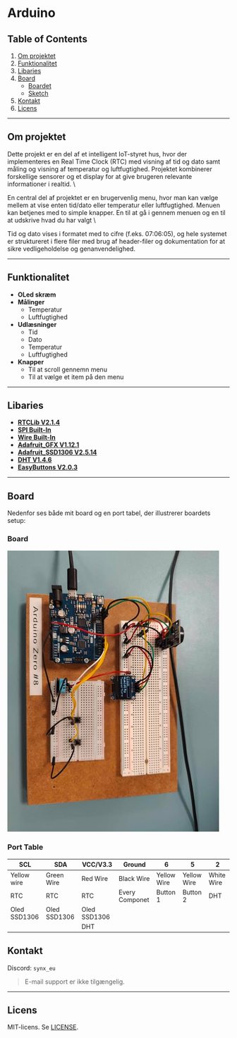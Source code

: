 
# Arduino

## Table of Contents
1. [Om projektet](#om-projektet)
2. [Funktionalitet](#funktionalitet)
3. [Libaries](#libaries)
4. [Board](#database)
   - [Boardet](#er-diagram)
   - [Sketch](#sketch)
8. [Kontakt](#kontakt)
10. [Licens](#licens)

---

## Om projektet

Dette projekt er en del af et intelligent IoT-styret hus, hvor der implementeres en Real Time Clock (RTC) med visning af tid og dato samt måling og visning af temperatur og luftfugtighed. Projektet kombinerer forskellige sensorer og et display for at give brugeren relevante informationer i realtid. \\

En central del af projektet er en brugervenlig menu, hvor man kan vælge mellem at vise enten tid/dato eller temperatur eller luftfugtighed. Menuen kan betjenes med to simple knapper. En til at gå i gennem menuen og en til at udskrive hvad du har valgt \\

Tid og dato vises i formatet med to cifre (f.eks. 07:06:05), og hele systemet er struktureret i flere filer med brug af header-filer og dokumentation for at sikre vedligeholdelse og genanvendelighed.

---

## Funktionalitet

- **OLed skræm**
- **Målinger**
    - Temperatur
    - Luftfugtighed
- **Udlæsninger**
    - Tid
    - Dato
    - Temperatur
    - Luftfugtighed
- **Knapper**
    - Til at scroll gennemn menu
    - Til at vælge et item på den menu

---

## Libaries

- [**RTCLib V2.1.4**](https://docs.arduino.cc/libraries/rtclib/#Compatibility)
- [**SPI Built-In**](https://docs.arduino.cc/language-reference/en/functions/communication/SPI/)
- [**Wire Built-In**](https://docs.arduino.cc/language-reference/en/functions/communication/wire/)
- [**Adafruit_GFX V1.12.1**](https://docs.arduino.cc/libraries/adafruit-gfx-library/)
- [**Adafruit_SSD1306 V2.5.14**](https://docs.arduino.cc/libraries/adafruit-ssd1306/)
- [**DHT V1.4.6**](https://projecthub.arduino.cc/arcaegecengiz/using-dht11-12f621)
- [**EasyButtons V2.0.3**](https://docs.arduino.cc/libraries/easybutton/)

---

## Board

Nedenfor ses både mit board og en port tabel, der illustrerer boardets setup:

### Board

![Board](Board.jpg)

### Port Table

|    SCL     |    SDA     |VCC/V3.3    |    Ground    |      6    |      5    |      2    |
|------------|------------|------------|--------------|-----------|-----------|-----------|
|Yellow wire |Green Wire  |Red Wire    |Black Wire    |Yellow Wire|Yellow Wire|White Wire |
|    RTC     |RTC         |     RTC    |Every Componet| Button 1  |Button 2   | DHT       |
|Oled SSD1306|Oled SSD1306|Oled SSD1306|              |           |           |           |
|            |            |     DHT    |              |           |           |           |

## Kontakt

Discord: `synx_eu`
> E-mail support er ikke tilgængelig.

---

## Licens

MIT-licens. Se [LICENSE](LICENSE).
